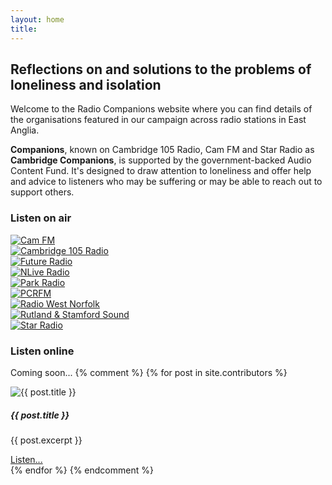 ```yaml
---
layout: home
title: 
---
```

<h2>Reflections on and solutions to the problems of loneliness and isolation</h2>

Welcome to the Radio Companions website where you can find details of the organisations featured in our campaign across radio stations in East Anglia.

**Companions**, known on Cambridge 105 Radio, Cam FM and Star Radio as **Cambridge Companions**, is supported by the government-backed Audio Content Fund. It's designed to draw attention to loneliness and offer help and advice to listeners who may be suffering or may be able to reach out to support others.

### Listen on air

<div class="container station-logos">
    <div class="row">
        <div class="col-sm">
            <div class="station-logo">
                <a href="https://www.camfm.co.uk" target="_blank"><img src="{{ "/assets/logos/stations/camfm.png" | relative_url }}" alt="Cam FM" /></a>
            </div>
        </div>
        <div class="col-sm">
            <div class="station-logo">
                <a href="https://www.cambridge105.co.uk" target="_blank"><img src="{{ "/assets/logos/stations/cambridge105radio.png" | relative_url }}" alt="Cambridge 105 Radio" /></a>
            </div>
        </div>
        <div class="col-sm">
            <div class="station-logo">
                <a href="http://www.futureradio.co.uk" target="_blank"><img src="{{ "/assets/logos/stations/futureradio.png" | relative_url }}" alt="Future Radio" /></a>
            </div>
        </div>
        <div class="col-sm">
            <div class="station-logo">
                <a href="https://www.nliveradio.com" target="_blank"><img src="{{ "/assets/logos/stations/nlive.png" | relative_url }}" alt="NLive Radio" /></a>
            </div>
        </div>
        <div class="col-sm">
            <div class="station-logo">
                <a href="http://www.parkradio.co.uk" target="_blank"><img src="{{ "/assets/logos/stations/parkradio.png" | relative_url }}" alt="Park Radio" /></a>
            </div>
        </div>
        <div class="col-sm">
            <div class="station-logo">
                <a href="https://www.pcrfm.co.uk" target="_blank"><img src="{{ "/assets/logos/stations/pcr.png" | relative_url }}" alt="PCRFM" /></a>
            </div>
        </div>
        <div class="col-sm">
            <div class="station-logo">
                <a href="https://www.radiowestnorfolk.co.uk/" target="_blank"><img src="{{ "/assets/logos/stations/radiowestnorfolk.png" | relative_url }}" alt="Radio West Norfolk" /></a>
            </div>
        </div>
        <div class="col-sm">
            <div class="station-logo">
                <a href="https://www.rutlandandstamfordsound.co.uk/" target="_blank"><img src="{{ "/assets/logos/stations/rutlandstamford.png" | relative_url }}" alt="Rutland & Stamford Sound" /></a>
            </div>
        </div>
        <div class="col-sm">
            <div class="station-logo">
                <a href="https://www.star.radio" target="_blank"><img src="{{ "/assets/logos/stations/starradio.png" | relative_url }}" alt="Star Radio" /></a>
            </div>
        </div>
    </div>
</div>

### Listen online

Coming soon...
{% comment %}
{% for post in site.contributors %}
<div class="media position-relative contributor-entry">
  <img src="/assets/logos/contribs/{{ post.contriblogo }}" class="mr-3 contrib-logo" alt="{{ post.title }}">
  <div class="media-body">
    <h5 class="mt-0">{{ post.title }}</h5>
    <p>{{ post.excerpt }}</p>
    <a href="{{ post.url }}" class="stretched-link">Listen...</a>
  </div>
</div>
{% endfor %}
{% endcomment %}